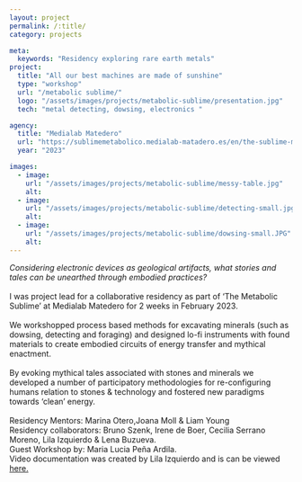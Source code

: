```yaml
---
layout: project
permalink: /:title/
category: projects

meta:
  keywords: "Residency exploring rare earth metals"
project:
  title: "All our best machines are made of sunshine"
  type: "workshop"
  url: "/metabolic sublime/"
  logo: "/assets/images/projects/metabolic-sublime/presentation.jpg"
  tech: "metal detecting, dowsing, electronics "

agency:
  title: "Medialab Matedero"
  url: "https://sublimemetabolico.medialab-matadero.es/en/the-sublime-metabolic/"
  year: "2023"

images:
  - image:
    url: "/assets/images/projects/metabolic-sublime/messy-table.jpg"
    alt:
  - image:
    url: "/assets/images/projects/metabolic-sublime/detecting-small.jpg"
    alt:
  - image:
    url: "/assets/images/projects/metabolic-sublime/dowsing-small.JPG"
    alt:
---
```

<p> <i> Considering electronic devices as geological artifacts, what stories and tales can be unearthed through embodied practices?</i>
<br>
<br>
I was project lead for a collaborative residency as part of ‘The Metabolic Sublime’ at Medialab Matedero for 2 weeks in February 2023.  
<br>
<br>
We workshopped process based methods for excavating minerals (such as dowsing, detecting and foraging) and designed lo-fi instruments with found materials to create embodied circuits of energy transfer and mythical enactment.
<br>
<br>
By evoking mythical tales associated with stones and minerals we developed a number of participatory methodologies for re-configuring humans relation to stones & technology and fostered new paradigms towards ‘clean’ energy.
<br>
<br>
Residency Mentors: Marina Otero,Joana Moll & Liam Young <br>
Residency collaborators: Bruno Szenk, Irene de Boer, Cecilia Serrano Moreno, Lila Izquierdo & Lena Buzueva.<br>
Guest Workshop by: Maria Lucia Peña Ardila. <br> 
Video documentation was created by Lila Izquierdo and is can be viewed <a href="https://www.youtube.com/watch?v=31oE_4-bZVk"> here. </a>




